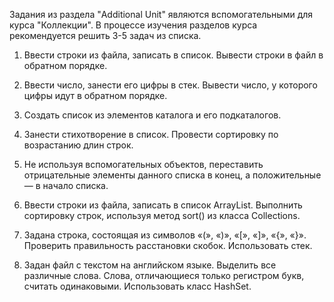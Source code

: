 Задания из раздела "Additional Unit" являются вспомогательными для курса "Коллекции".
В процессе изучения разделов курса рекомендуется решить 3-5 задач из списка.
1.   Ввести строки из файла, записать в список. Вывести строки в файл в обратном порядке.

2.   Ввести число, занести его цифры в стек. Вывести число, у которого цифры идут в обратном порядке.

3.   Создать список из элементов каталога и его подкаталогов.

4.   Занести стихотворение в список. Провести сортировку по возрастанию длин строк.

5. Не используя вспомогательных объектов, переставить отрицательные элементы данного списка в конец, а положительные — в начало списка.

6. Ввести строки из файла, записать в список ArrayList. Выполнить сортировку строк, используя метод sort() из класса Collections.

7. Задана строка, состоящая из символов «(», «)», «[», «]», «{», «}». Проверить правильность расстановки скобок. Использовать стек.

8. Задан файл с текстом на английском языке. Выделить все различные слова.
Слова, отличающиеся только регистром букв, считать одинаковыми. Использовать класс HashSet.